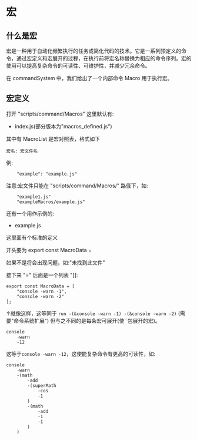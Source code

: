# 宏

## 什么是宏

宏是一种用于自动化频繁执行的任务或简化代码的技术。它是一系列预定义的命令，通过宏定义和宏展开的过程，在执行前将宏名称替换为相应的命令序列。宏的使用可以提高复杂命令的可读性、可维护性，并减少冗余命令。

在 commandSystem 中，我们给出了一个内部命令 Macro 用于执行宏。

## 宏定义
打开 "scripts/command/Macros" 这里默认有:

* index.js(部分版本为"macros_defined.js")

其中有 MacroList 是宏对照表，格式如下

`宏名: 宏文件名`

例:

```
    "example": "example.js"
```

注意:宏文件只能在 "scripts/command/Macros/" 路径下，如:
```
    "example1.js"
    "exampleMacros/example.js"
```
还有一个用作示例的:

* example.js

这里面有个标准的定义

开头要为 export const MacroData =

如果不是将会出现问题，如:"未找到此文件"

接下来 "=" 后面是一个列表 "[]:
```
export const MacroData = [
    "console -warn -1",
    "console -warn -2"
];
```
↑就像这样，这等同于 `run -(&console -warn -1) -(&console -warn -2)` (需要"命令系统扩展")
但与之不同的是每条宏可展开(使``包展开的宏)。
```
console
    -warn
    -12
```
这等于`console -warn -12`，这使能复杂命令有更高的可读性，如:
```
console
    -warn
    -(math
        -add
        -(superMath
            -cos
            -1
        )
        -(math
            -add
            -1
            -1
        )
    )
```
